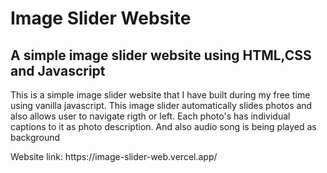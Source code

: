 <h1>Image Slider Website</h1>
<h2>A simple image slider website using HTML,CSS and Javascript</h2>
<p>This is a simple image slider website that I have built during my free time using vanilla javascript. This image slider automatically slides photos and also allows user to navigate rigth or left. Each photo's has individual captions to it as photo description. And also audio song is being played as background</p>
<p>Website link: https://image-slider-web.vercel.app/</p>
